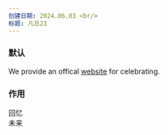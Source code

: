 ```yaml
---
创建日期: 2024.06.03 <br/>
标题: 凡总23
---
```


### 默认

We provide an offical [website](https://wang-andy-jh.github.io/webs/24bd/memo_gift.pdf) for celebrating.


### 作用

回忆 <br/>
未来

